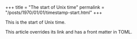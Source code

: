 +++
title = "The start of Unix time"
permalink = "/posts/1970/01/01/timestamp-start.html"
+++

This is the start of Unix time.

This article overrides its link and has a front matter in TOML.
